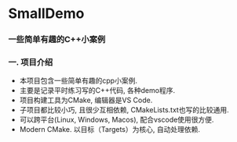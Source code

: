 # SmallDemo
### 一些简单有趣的C++小案例
### 一. 项目介绍
- 本项目包含一些简单有趣的cpp小案例.
- 主要是记录平时练习写的C++代码, 各种demo程序.
- 项目构建工具为CMake, 编辑器是VS Code.
- 子项目都比较小巧, 且很少互相依赖, CMakeLists.txt也写的比较通用.
- 可以跨平台(Linux, Windows, Macos), 配合vscode使用很方便.
- Modern CMake. 以目标（Targets）为核心, 自动处理依赖.
